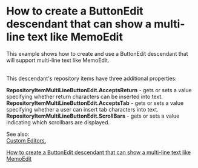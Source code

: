 # How to create a ButtonEdit descendant that can show a multi-line text like MemoEdit


<p>This example shows how to create and use a ButtonEdit descendant that will support multi-line text like MemoEdit.</p><p><br />
This descendant's repository items have three additional properties:</p><p><strong>RepositoryItemMultiLineButtonEdit.AcceptsReturn</strong> - gets or sets a value specifying whether return characters can be inserted into text.<br />
<strong>RepositoryItemMultiLineButtonEdit.AcceptsTab</strong> -  gets or sets a value specifying whether a user can insert tab characters into text. <br />
<strong>RepositoryItemMultiLineButtonEdit.ScrollBars</strong> - gets or sets a value indicating which scrollbars are displayed.</p><p>See also:<br />
<a href="https://documentation.devexpress.com/#WindowsForms/CustomDocument4716"><u>Custom Editors</u></a><u>.</u><u></u></p><p><u></u><a href="https://www.devexpress.com/Support/Center/Question/Details/KA18954"><u>How to create a ButtonEdit descendant that can show a multi-line text like MemoEdit</u></a></p>

<br/>


